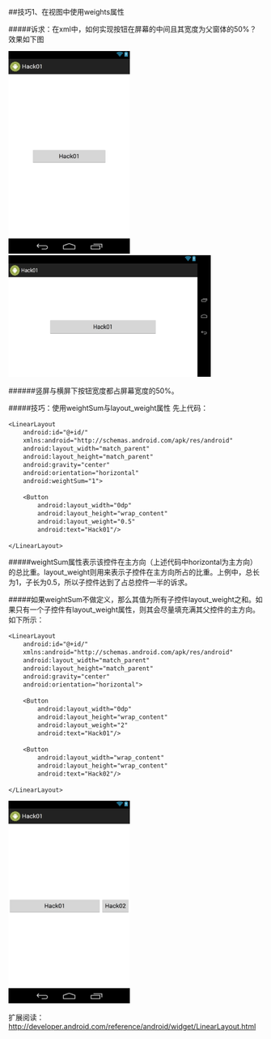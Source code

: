 ##技巧1、在视图中使用weights属性

#####诉求：在xml中，如何实现按钮在屏幕的中间且其宽度为父窗体的50%？效果如下图

<img src="/images/hack01/hack01_1.png" width="240" height="400"/>
<img src="/images/hack01/hack01_2.png" width="400" height="240"/>

######竖屏与横屏下按钮宽度都占屏幕宽度的50%。

#####技巧：使用weightSum与layout_weight属性
先上代码：
```
<LinearLayout
    android:id="@+id/"
    xmlns:android="http://schemas.android.com/apk/res/android"
    android:layout_width="match_parent"
    android:layout_height="match_parent"
    android:gravity="center"
    android:orientation="horizontal"
    android:weightSum="1">

    <Button
        android:layout_width="0dp"
        android:layout_height="wrap_content"
        android:layout_weight="0.5"
        android:text="Hack01"/>

</LinearLayout>
```
#####weightSum属性表示该控件在主方向（上述代码中horizontal为主方向）的总比重。layout_weight则用来表示子控件在主方向所占的比重。上例中，总长为1，子长为0.5，所以子控件达到了占总控件一半的诉求。

#####如果weightSum不做定义，那么其值为所有子控件layout_weight之和。如果只有一个子控件有layout_weight属性，则其会尽量填充满其父控件的主方向。如下所示：
```
<LinearLayout
    android:id="@+id/"
    xmlns:android="http://schemas.android.com/apk/res/android"
    android:layout_width="match_parent"
    android:layout_height="match_parent"
    android:gravity="center"
    android:orientation="horizontal">

    <Button
        android:layout_width="0dp"
        android:layout_height="wrap_content"
        android:layout_weight="2"
        android:text="Hack01"/>

    <Button
        android:layout_width="wrap_content"
        android:layout_height="wrap_content"
        android:text="Hack02"/>

</LinearLayout>
```
<img src="/images/hack01/hack01_3.png" width="240" height="400"/>

扩展阅读：  
http://developer.android.com/reference/android/widget/LinearLayout.html
